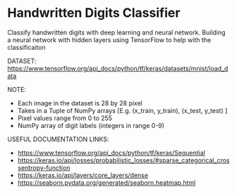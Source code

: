 # Handwritten Digits Classifier
Classify handwritten digits with deep learning and neural network.
Building a neural network with hidden layers using TensorFlow to help with the classificaiton


DATASET: https://www.tensorflow.org/api_docs/python/tf/keras/datasets/mnist/load_data

NOTE:
  - Each image in the dataset is 28 by 28 pixel
  - Takes in a Tuple of NumPy arrays [E.g. (x_train, y_train), (x_test, y_test) ]
  - Pixel values range from 0 to 255
  - NumPy array of digit labels (integers in range 0-9)
  
USEFUL DOCUMENTATION LINKS:
  - https://www.tensorflow.org/api_docs/python/tf/keras/Sequential
  - https://keras.io/api/losses/probabilistic_losses/#sparse_categorical_crossentropy-function
  - https://keras.io/api/layers/core_layers/dense
  - https://seaborn.pydata.org/generated/seaborn.heatmap.html
